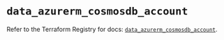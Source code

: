 # `data_azurerm_cosmosdb_account`

Refer to the Terraform Registry for docs: [`data_azurerm_cosmosdb_account`](https://registry.terraform.io/providers/hashicorp/azurerm/4.11.0/docs/data-sources/cosmosdb_account).
